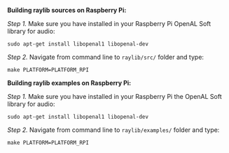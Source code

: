 **Building raylib sources on Raspberry Pi:**

_Step 1._ Make sure you have installed in your Raspberry Pi OpenAL Soft library for audio:

    sudo apt-get install libopenal1 libopenal-dev

_Step 2._ Navigate from command line to `raylib/src/` folder and type:

    make PLATFORM=PLATFORM_RPI

**Building raylib examples on Raspberry Pi:**

_Step 1._ Make sure you have installed in your Raspberry Pi the OpenAL Soft library for audio:

    sudo apt-get install libopenal1 libopenal-dev

_Step 2._ Navigate from command line to `raylib/examples/` folder and type:

    make PLATFORM=PLATFORM_RPI
